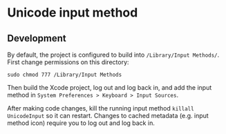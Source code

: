 # Unicode input method

## Development

By default, the project is configured to build into `/Library/Input Methods/`.
First change permissions on this directory:

```
sudo chmod 777 /Library/Input Methods
```

Then build the Xcode project, log out and log back in, and add the input method
in `System Preferences > Keyboard > Input Sources`.

After making code changes, kill the running input method `killall UnicodeInput`
so it can restart. Changes to cached metadata (e.g. input method icon) require
you to log out and log back in.
